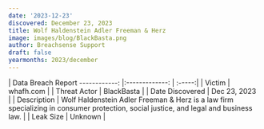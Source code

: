 ```yaml
---
date: '2023-12-23'
discovered: December 23, 2023
title: Wolf Haldenstein Adler Freeman & Herz
image: images/blog/BlackBasta.png
author: Breachsense Support
draft: false
yearmonths: 2023/december
---
```



| Data Breach Report
------------:     |:-------------:    | :-----:|
| Victim      | whafh.com      | 
| Threat Actor      | BlackBasta      | 
| Date Discovered      | Dec 23, 2023      | 
| Description      | Wolf Haldenstein Adler Freeman & Herz is a law firm specializing in consumer protection, social justice, and legal and business law.      | 
| Leak Size      | Unknown      | 

